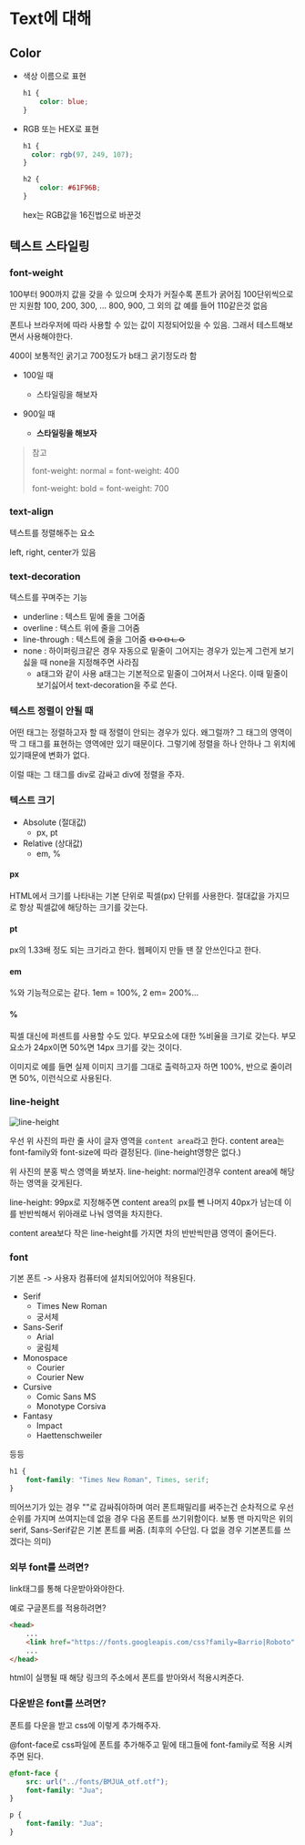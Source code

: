 # Text에 대해

## Color

- 색상 이름으로 표현

  ```css
  h1 {
      color: blue;
  }
  ```

- RGB 또는 HEX로 표현

  ```css
  h1 {
  	color: rgb(97, 249, 107);
  }
  
  h2 {
      color: #61F96B;
  }
  ```

  hex는 RGB값을 16진법으로 바꾼것



## 텍스트 스타일링

### font-weight

100부터 900까지 값을 갖을 수 있으며 숫자가 커질수록 폰트가 굵어짐
100단위씩으로만 지원함 100, 200, 300, ... 800, 900, 그 외의 값 예를 들어 110같은것 없음

폰트나 브라우저에 따라 사용할 수 있는 값이 지정되어있을 수 있음. 그래서 테스트해보면서 사용해야한다.

400이 보통적인 굵기고 700정도가 b태그 굵기정도라 함

- 100일 때
	
	- <p style="font-weight: 100;">스타일링을 해보자</p>
	
- 900일 때
	- <p style="font-weight: 900;">스타일링을 해보자</p>

> 참고
>
> font-weight: normal = font-weight: 400
>
> font-weight: bold = font-weight: 700



### text-align

텍스트를 정렬해주는 요소

left, right, center가 있음



### text-decoration

텍스트를 꾸며주는 기능

- underline : 텍스트 밑에 줄을 그어줌
- overline : 텍스트 위에 줄을 그어줌
- line-through : 텍스트에 줄을 그어줌 ~~ㅁㅇㅁㄴㅇ~~
- none : 하이퍼링크같은 경우 자동으로 밑줄이 그어지는 경우가 있는게 그런게 보기싫을 때 none을 지정해주면 사라짐
  - a태그와 같이 사용
    a태그는 기본적으로 밑줄이 그어져서 나온다. 이때 밑줄이 보기싫어서 text-decoration을 주로 쓴다.




### 텍스트 정렬이 안될 때

어떤 태그는 정렬하고자 할 때 정렬이 안되는 경우가 있다. 왜그럴까? 그 태그의 영역이 딱 그 태그를 표현하는 영역에만 있기 때문이다. 그렇기에 정렬을 하나 안하나 그 위치에 있기때문에 변화가 없다.

이럴 때는 그 태그를 div로 감싸고 div에 정렬을 주자.



### 텍스트 크기

- Absolute (절대값)
  - px, pt
- Relative (상대값)
  - em, %

#### px

HTML에서 크기를 나타내는 기본 단위로 픽셀(px) 단위를 사용한다.
절대값을 가지므로 항상 픽셀값에 해당하는 크기를 갖는다.

#### pt

px의 1.33배 정도 되는 크기라고 한다. 웹페이지 만들 땐 잘 안쓰인다고 한다.

#### em

%와 기능적으로는 같다.
1em = 100%, 2 em= 200%...

#### %

픽셀 대신에 퍼센트를 사용할 수도 있다. 부모요소에 대한 %비율을 크기로 갖는다. 부모요소가 24px이면 50%면 14px 크기를 갖는 것이다.

이미지로 예를 들면 실제 이미지 크기를 그대로 출력하고자 하면 100%, 반으로 줄이려면 50%, 이런식으로 사용된다.



### line-height

![line-height](C:\Users\Jay\Desktop\New_git\front\HTML_CSS정리\line-height.PNG)

우선 위 사진의 파란 줄 사이 글자 영역을 `content area`라고 한다. 
content area는 font-family와 font-size에 따라 결정된다. (line-height영향은 없다.)

위 사진의 분홍 박스 영역을 봐보자.
line-height: normal인경우 content area에 해당하는 영역을 갖게된다. 

line-height: 99px로 지정해주면 content area의 px를 뺀 나머지 40px가 남는데 이를 반반씩해서 위아래로 나눠 영역을 차지한다.

content area보다 작은 line-height를 가지면 차의 반반씩만큼 영역이 줄어든다.



### font

기본 폰트 -> 사용자 컴퓨터에 설치되어있어야 적용된다.

- Serif
  - Times New Roman
  - 궁서체
- Sans-Serif
  - Arial
  - 굴림체
- Monospace
  - Courier
  - Courier New
- Cursive
  - Comic Sans MS
  - Monotype Corsiva
- Fantasy
  - Impact
  - Haettenschweiler

등등

```css
h1 {
    font-family: "Times New Roman", Times, serif;
}
```

띄어쓰기가 있는 경우 ""로 감싸줘야하며 여러 폰트패밀리를 써주는건 순차적으로 우선순위를 가지며 쓰여지는데 없을 경우 다음 폰트를 쓰기위함이다. 보통 맨 마지막은 위의 serif, Sans-Serif같은 기본 폰트를 써줌. (최후의 수단임. 다 없을 경우 기본폰트를 쓰겠다는 의미)



### 외부 font를 쓰려면?

link태그를 통해 다운받아와야한다.

예로 구글폰트를 적용하려면?

```html
<head>
	...
    <link href="https://fonts.googleapis.com/css?family=Barrio|Roboto" ref="stylesheet">
    ...
</head>
```

html이 실행될 때 해당 링크의 주소에서 폰트를 받아와서 적용시켜준다.



### 다운받은 font를 쓰려면?

폰트를 다운을 받고 css에 이렇게 추가해주자.

@font-face로 css파일에 폰트를 추가해주고 밑에 태그들에 font-family로 적용 시켜주면 된다.

```css
@font-face {
    src: url("../fonts/BMJUA_otf.otf");
    font-family: "Jua";
}

p {
    font-family: "Jua";
}
```


